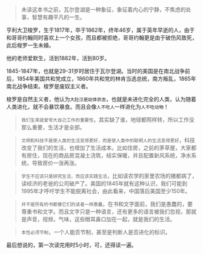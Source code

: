 >  未读这本书之前，瓦尔登湖是一种象征，象征着内心的宁静，不焦虑的处事，智慧有趣平凡的一生。

亨利大卫梭罗，生于1817年，卒于1862年，终年46岁，属于英年早逝的人，由于和哥哥约翰同时喜欢上一个女孩，而且都被拒绝，哥哥约翰更是由于破伤风致死，此后梭罗一生未婚。

他的老师爱默生，活到1882年，活到80岁。

1845-1847年，也就是29-31岁时居住于瓦尔登湖。当时的美国是在南北战争前后，1854年美国共和党成立，1860年共和党的林肯当选总统，南方叛乱，1865年南北战争结束。梭罗是废奴主义者。

梭罗是自然主义者，他认为`大肚汉是幼体状态`，也就是未进化完全的人类，认为随着人类进化，就不会暴饮暴食。而且会像`人不吃人`一样进化为`人不吃动物`！

>  `我们生来就爱夸大自己工作的重要性`，其实缺了谁，地球都照样转，所以工作没那么重要，生活才是全部。

>  `文明和科技不是使人类的生活变得更好，而是使人类中的聪明人的生活变得更好`，科技改变了我们的生活，也增加了生活成本。比如住房，之前的茅草屋，大家都有房住，现在的商品房混凝土浇筑，结实保暖，并且配置新风系统，净水系统，导致房价一涨再涨。

>  `学生不应该只是研究生活，而应该实践生活`，比如读农学的家里农场的猪都病了，读经济的老爸的公司破产了。美国的1845年就有这种认识，我们可能到1995年才呼吁学生不能脱离社会，由此看来，中国落后美国至少150年。


>  `并不是所有的书都像它们的读者一样愚蠢`，在书和文字面前，我们是愚蠢的，要尊重书和文字。而且文字只是一种语言，还有更多的语言被我们忽视，那就是声音，视频，气味，这些眼耳鼻口加在一起，就是我们的生活。

>  `本性必须节制`，一个人能否节制，甚至是判断人是否进化的标识。

最后想说的，第一次读完用时5小时，可，还得读一遍。
